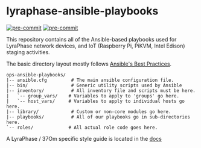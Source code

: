 <!-- markdownlint-configure-file
{
  "required-headings": {
    "headings": [
      "# lyraphase-ansible-playbooks",
      "*"
    ]
  }
}
-->

lyraphase-ansible-playbooks
===========================

[![pre-commit](https://img.shields.io/badge/pre--commit-enabled-brightgreen?logo=pre-commit&logoColor=white)](https://github.com/pre-commit/pre-commit)
[![pre-commit](https://github.com/LyraPhase/sprout-wrap/actions/workflows/pre-commit.yml/badge.svg)](https://github.com/trinitronx/lyraphase-ansible-playbooks/actions/workflows/pre-commit.yml)

This repository contains all of the Ansible-based
playbooks used for LyraPhase network devices, and
IoT (Raspberry Pi, PiKVM, Intel Edison) staging activities.

The basic directory layout mostly follows [Ansible's Best
Practices](http://www.ansibleworks.com/docs/playbooks_best_practices.html).

    ops-ansible-playbooks/
    |-- ansible.cfg         # The main ansible configuration file.
    |-- bin/                # Generic utility scripts used by Ansible
    |-- inventory/          # All inventory file and scripts must be here.
    |   `-- group_vars/    # Variables to apply to 'groups' go here.
    |   `-- host_vars/     # Variables to apply to individual hosts go here.
    |-- library/            # Custom or non-core modules go here.
    |-- playbooks/          # All of our playbooks go in sub-directories here.
    `-- roles/             # All actual role code goes here.

A LyraPhase / 37Om specific style guide is located in the [docs](/docs/STYLE_GUIDE.md/)
